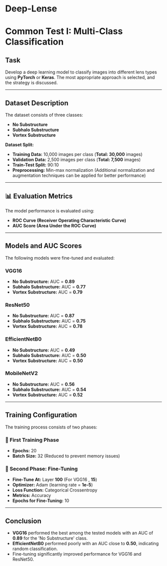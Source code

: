 # **Deep-Lense**
# Common Test I: Multi-Class Classification

## Task
Develop a deep learning model to classify images into different lens types using **PyTorch** or **Keras**. The most appropriate approach is selected, and the strategy is discussed.

---

## Dataset Description
The dataset consists of three classes:
- **No Substructure**
- **Subhalo Substructure**
- **Vortex Substructure**

**Dataset Split:**
- **Training Data:** 10,000 images per class (**Total: 30,000** images)
- **Validation Data:** 2,500 images per class (**Total: 7,500** images)
- **Train-Test Split:** 90:10
- **Preprocessing:** Min-max normalization (Additional normalization and augmentation techniques can be applied for better performance)

---

## 📊 Evaluation Metrics
The model performance is evaluated using:
- **ROC Curve (Receiver Operating Characteristic Curve)**
- **AUC Score (Area Under the ROC Curve)**

---

## Models and AUC Scores
The following models were fine-tuned and evaluated:

### **VGG16**
- **No Substructure:** AUC = **0.89**
- **Subhalo Substructure:** AUC = **0.77**
- **Vortex Substructure:** AUC = **0.79**

### **ResNet50**
- **No Substructure:** AUC = **0.87**
- **Subhalo Substructure:** AUC = **0.75**
- **Vortex Substructure:** AUC = **0.78**

### **EfficientNetB0**
- **No Substructure:** AUC = **0.49**
- **Subhalo Substructure:** AUC = **0.50**
- **Vortex Substructure:** AUC = **0.50**

### **MobileNetV2**
- **No Substructure:** AUC = **0.56**
- **Subhalo Substructure:** AUC = **0.54**
- **Vortex Substructure:** AUC = **0.52**

---

## Training Configuration
The training process consists of two phases:

### **🔹 First Training Phase**
- **Epochs:** 20
- **Batch Size:** 32 (Reduced to prevent memory issues)

### **🔹 Second Phase: Fine-Tuning**
- **Fine-Tune At:** Layer **100** (For VGG16 , **15**)
- **Optimizer:** Adam (learning rate = **1e-5**)
- **Loss Function:** Categorical Crossentropy
- **Metrics:** Accuracy
- **Epochs for Fine-Tuning:** 10

---

## Conclusion
- **VGG16** performed the best among the tested models with an AUC of **0.89** for the 'No Substructure' class.
- **EfficientNetB0** performed poorly with an AUC close to **0.50**, indicating random classification.
- Fine-tuning significantly improved performance for VGG16 and ResNet50.



